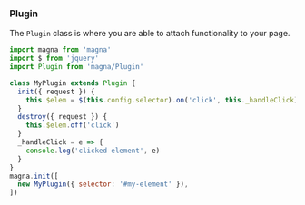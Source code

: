 ### Plugin
The `Plugin` class is where you are able to attach functionality to your page.

```javascript
import magna from 'magna'
import $ from 'jquery'
import Plugin from 'magna/Plugin'

class MyPlugin extends Plugin {
  init({ request }) {
    this.$elem = $(this.config.selector).on('click', this._handleClick)    
  }
  destroy({ request }) {
    this.$elem.off('click')
  }
  _handleClick = e => {
    console.log('clicked element', e)
  }
}
magna.init([
  new MyPlugin({ selector: '#my-element' }),
])
```
